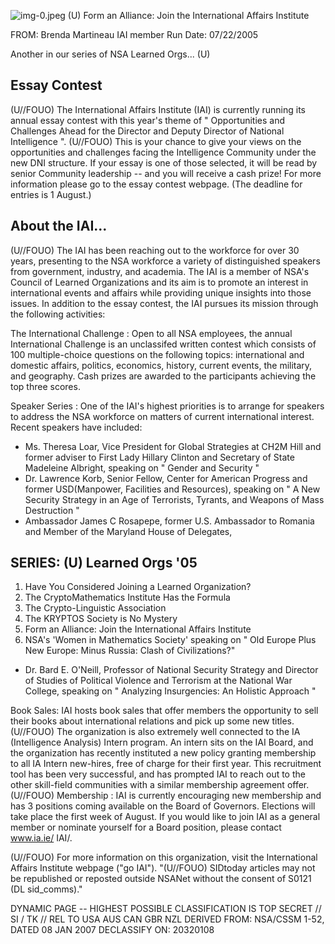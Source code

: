 ![img-0.jpeg](img-0.jpeg)
(U) Form an Alliance: Join the International Affairs Institute

FROM: Brenda Martineau
IAI member
Run Date: 07/22/2005

Another in our series of NSA Learned Orgs... (U)

## Essay Contest

(U//FOUO) The International Affairs Institute (IAI) is currently running its annual essay contest with this year's theme of " Opportunities and Challenges Ahead for the Director and Deputy Director of National Intelligence ".
(U//FOUO) This is your chance to give your views on the opportunities and challenges facing the Intelligence Community under the new DNI structure. If your essay is one of those selected, it will be read by senior Community leadership -- and you will receive a cash prize! For more information please go to the essay contest webpage. (The deadline for entries is 1 August.)

## About the IAI...

(U//FOUO) The IAI has been reaching out to the workforce for over 30 years, presenting to the NSA workforce a variety of distinguished speakers from government, industry, and academia. The IAI is a member of NSA's Council of Learned Organizations and its aim is to promote an interest in international events and affairs while providing unique insights into those issues. In addition to the essay contest, the IAI pursues its mission through the following activities:

The International Challenge : Open to all NSA employees, the annual International Challenge is an unclassifed written contest which consists of 100 multiple-choice questions on the following topics: international and domestic affairs, politics, economics, history, current events, the military, and geography. Cash prizes are awarded to the participants achieving the top three scores.

Speaker Series : One of the IAI's highest priorities is to arrange for speakers to address the NSA workforce on matters of current international interest. Recent speakers have included:

- Ms. Theresa Loar, Vice President for Global Strategies at CH2M Hill and former adviser to First Lady Hillary Clinton and Secretary of State Madeleine Albright, speaking on " Gender and Security "
- Dr. Lawrence Korb, Senior Fellow, Center for American Progress and former USD(Manpower, Facilities and Resources), speaking on " A New Security Strategy in an Age of Terrorists, Tyrants, and Weapons of Mass Destruction "
- Ambassador James C Rosapepe, former U.S. Ambassador to Romania and Member of the Maryland House of Delegates,


## SERIES: (U) Learned Orgs '05

1. Have You Considered Joining a Learned Organization?
2. The CryptoMathematics Institute Has the Formula
3. The Crypto-Linguistic Association
4. The KRYPTOS Society is No Mystery
5. Form an Alliance: Join the International Affairs Institute
6. NSA's 'Women in Mathematics Society'
speaking on " Old Europe Plus New Europe: Minus Russia: Clash of Civilizations?"

- Dr. Bard E. O'Neill, Professor of National Security Strategy and Director of Studies of Political Violence and Terrorism at the National War College, speaking on " Analyzing Insurgencies: An Holistic Approach "

Book Sales: IAI hosts book sales that offer members the opportunity to sell their books about international relations and pick up some new titles.
(U//FOUO) The organization is also extremely well connected to the IA (Intelligence Analysis) Intern program. An intern sits on the IAI Board, and the organization has recently instituted a new policy granting membership to all IA Intern new-hires, free of charge for their first year. This recruitment tool has been very successful, and has prompted IAI to reach out to the other skill-field communities with a similar membership agreement offer.
(U//FOUO) Membership : IAI is currently encouraging new membership and has 3 positions coming available on the Board of Governors. Elections will take place the first week of August. If you would like to join IAI as a general member or nominate yourself for a Board position, please contact www.ia.ie/ IAI/.

(U//FOUO) For more information on this organization, visit the International Affairs Institute webpage ("go IAI").
"(U//FOUO) SIDtoday articles may not be republished or reposted outside NSANet without the consent of S0121 (DL sid_comms)."

DYNAMIC PAGE -- HIGHEST POSSIBLE CLASSIFICATION IS TOP SECRET // SI / TK // REL TO USA AUS CAN GBR NZL DERIVED FROM: NSA/CSSM 1-52, DATED 08 JAN 2007 DECLASSIFY ON: 20320108
